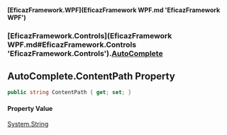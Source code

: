#### [EficazFramework.WPF](EficazFramework WPF.md 'EficazFramework WPF')
### [EficazFramework.Controls](EficazFramework WPF.md#EficazFramework.Controls 'EficazFramework.Controls').[AutoComplete](EficazFramework.Controls/AutoComplete.md 'EficazFramework.Controls.AutoComplete')

## AutoComplete.ContentPath Property

```csharp
public string ContentPath { get; set; }
```

#### Property Value
[System.String](https://docs.microsoft.com/en-us/dotnet/api/System.String 'System.String')